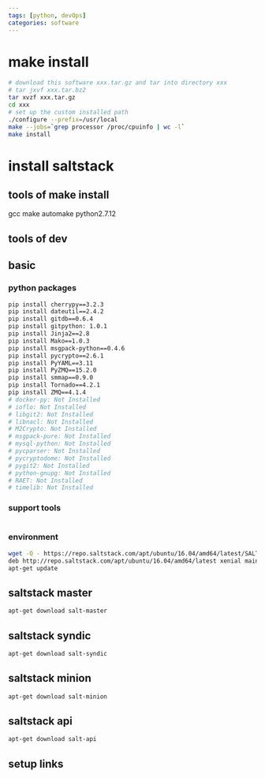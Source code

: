 ```yaml
---
tags: [python, devOps]
categories: software 	
---
```

# make install
```sh
# download this software xxx.tar.gz and tar into directory xxx
# tar jxvf xxx.tar.bz2
tar xvzf xxx.tar.gz
cd xxx
# set up the custom installed path
./configure --prefix=/usr/local
make --jobs=`grep processor /proc/cpuinfo | wc -l`
make install
```

# install saltstack
## tools of make install
gcc
make
automake
python2.7.12
## tools of dev
 
## basic
### python packages 
```sh
pip install cherrypy==3.2.3
pip install dateutil==2.4.2
pip install gitdb==0.6.4
pip install gitpython: 1.0.1
pip install Jinja2==2.8
pip install Mako==1.0.3
pip install msgpack-python==0.4.6
pip install pycrypto==2.6.1
pip install PyYAML==3.11
pip install PyZMQ==15.2.0
pip install smmap==0.9.0
pip install Tornado==4.2.1
pip install ZMQ==4.1.4
# docker-py: Not Installed
# ioflo: Not Installed
# libgit2: Not Installed
# libnacl: Not Installed
# M2Crypto: Not Installed
# msgpack-pure: Not Installed
# mysql-python: Not Installed
# pycparser: Not Installed
# pycryptodome: Not Installed
# pygit2: Not Installed         
# python-gnupg: Not Installed
# RAET: Not Installed
# timelib: Not Installed
```
### support tools
```sh
```

### environment
```sh
wget -O - https://repo.saltstack.com/apt/ubuntu/16.04/amd64/latest/SALTSTACK-GPG-KEY.pub | sudo apt-key add -
deb http://repo.saltstack.com/apt/ubuntu/16.04/amd64/latest xenial main
apt-get update
```
## saltstack master
```sh
apt-get download salt-master
```

## saltstack syndic
```sh
apt-get download salt-syndic
```
## saltstack minion
```sh
apt-get download salt-minion
```
## saltstack api
```sh
apt-get download salt-api
```

## setup links
```sh
```